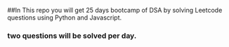 ##In This repo you will get 25 days bootcamp of DSA by solving Leetcode questions using Python and Javascript.
### two questions will be solved per day.

